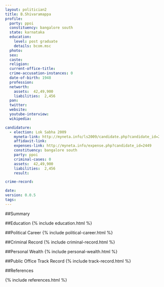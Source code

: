 ```yaml
---
layout: politician2
title: B.Shivaramappa
profile: 
  party: ppoi
  constituency: bangalore south
  state: karnataka
  education: 
    level: post graduate
    details: bcom.msc
  photo: 
  sex: 
  caste: 
  religion: 
  current-office-title: 
  crime-accusation-instances: 0
  date-of-birth: 1948
  profession: 
  networth: 
    assets:  42,49,900
    liabilities:  2,456
  pan: 
  twitter: 
  website: 
  youtube-interview: 
  wikipedia: 

candidature: 
  - election: Lok Sabha 2009
    myneta-link: http://myneta.info/ls2009/candidate.php?candidate_id=2449
    affidavit-link: 
    expenses-link: http://myneta.info/expense.php?candidate_id=2449
    constituency: bangalore south 
    party: ppoi
    criminal-cases: 0
    assets:  42,49,900
    liabilities:  2,456
    result:  

crime-record: 

date: 
version: 0.0.5
tags: 
---
```

##Summary


##Education
{% include education.html %}


##Political Career
{% include political-career.html %}


##Criminal Record
{% include criminal-record.html %}


##Personal Wealth
{% include personal-wealth.html %}


##Public Office Track Record
{% include track-record.html %}


##References


{% include references.html %}